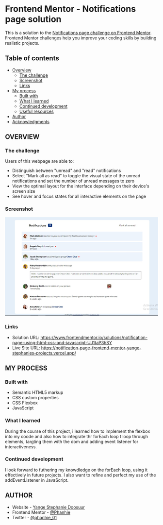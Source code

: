 # Frontend Mentor - Notifications page solution

This is a solution to the [Notifications page challenge on Frontend Mentor](https://www.frontendmentor.io/challenges/notifications-page-DqK5QAmKbC). Frontend Mentor challenges help you improve your coding skills by building realistic projects. 

## Table of contents

- [Overview](#overview)
  - [The challenge](#the-challenge)
  - [Screenshot](#screenshot)
  - [Links](#links)
- [My process](#my-process)
  - [Built with](#built-with)
  - [What I learned](#what-i-learned)
  - [Continued development](#continued-development)
  - [Useful resources](#useful-resources)
- [Author](#author)
- [Acknowledgments](#acknowledgments)


## OVERVIEW

### The challenge
Users of this webpage are able to:

- Distinguish between "unread" and "read" notifications
- Select "Mark all as read" to toggle the visual state of the unread notifications and set the number of unread messages to zero
- View the optimal layout for the interface depending on their device's screen size
- See hover and focus states for all interactive elements on the page

### Screenshot
![](./Screenshot.jpg)


### Links

- Solution URL: https://www.frontendmentor.io/solutions/notification-page-using-html-css-and-javascript-UJ1taP3hSY
- Live Site URL: https://notification-page-frontend-mentor-yange-stephanies-projects.vercel.app/

## MY PROCESS

### Built with
- Semantic HTML5 markup
- CSS custom properties
- CSS Flexbox
- JavaScript


### What I learned
During the course of this project, i learned how to implement the flexbox into my coode and also how to integrate thr forEach loop t loop through elements, targting them with the dom and adding event listener for interactiveness. 


### Continued development
I look forward to futhering my knowdledge on the forEach loop, using it effectively in future projects. 
I also want to refine and perfect my use of the addEventListener in JavaScript. 


## AUTHOR

- Website - [Yange Stephanie Doosuur](https://github.com/Phanhie/)
- Frontend Mentor - [@Phanhie](https://www.frontendmentor.io/profile/phanhie)
- Twitter - [@phanhie_01](https://www.twitter.com/yourusername)


